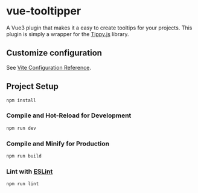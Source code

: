 # vue-tooltipper
A Vue3 plugin that makes it a easy to create tooltips for your projects. This plugin is simply a wrapper for the 
[Tippy.js](https://atomiks.github.io/tippyjs/) library.

## Customize configuration

See [Vite Configuration Reference](https://vitejs.dev/config/).

## Project Setup

```sh
npm install
```

### Compile and Hot-Reload for Development

```sh
npm run dev
```

### Compile and Minify for Production

```sh
npm run build
```

### Lint with [ESLint](https://eslint.org/)

```sh
npm run lint
```
